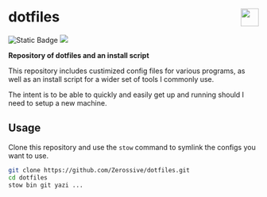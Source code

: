 <h1>
  dotfiles
  <img src='https://i.postimg.cc/QCmpdSMQ/Space-Cube-Logo.png' style='background-color:transparent;' height='36px' align='right'/>
</h1>

![Static Badge](https://img.shields.io/badge/Status-Active-lightgreen)
<a href='https://dannyharris.dev/'><img src='https://img.shields.io/badge/DH-Portfolio-1d72af' /></a>

**Repository of dotfiles and an install script**

This repository includes custimized config files for various programs, as well as an install script for a wider set of tools I commonly use.

The intent is to be able to quickly and easily get up and running should I need to setup a new machine.

## Usage

Clone this repository and use the `stow` command to symlink the configs you want to use.

```bash
git clone https://github.com/Zerossive/dotfiles.git
cd dotfiles
stow bin git yazi ...
```
